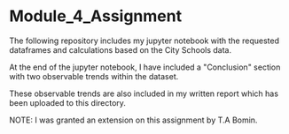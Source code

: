 # Module_4_Assignment

The following repository includes my jupyter notebook with the requested dataframes and calculations based on the City Schools data.

At the end of the jupyter notebook, I have included a "Conclusion" section with two observable trends within the dataset.

These observable trends are also included in my written report which has been uploaded to this directory.

NOTE: I was granted an extension on this assignment by T.A Bomin. 
